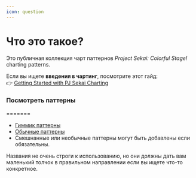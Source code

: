 ```yaml
---
icon: question
---
```


# Что это такое?

Это публичная коллекция чарт паттернов _Project Sekai: Colorful Stage!_ charting patterns.

Если вы ищете **введения в чартинг**, посмотрите этот гайд:\
👉 [Getting Started with PJ Sekai Charting](https://sekai-guide.tootiejin.com/getting-started/start-here)




### Посмотреть паттерны
=======



* [Гиммик паттерны](broken-reference)
* [Обычные паттерны](broken-reference)
* Смешнанные или необычные паттерны могут быть добавлены если обязательны.

Названия не очень строги к использованию, но они должны дать вам маленький толчок в правильном направлении если вы ищете что-то конкретное.
